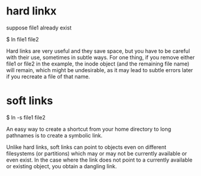 # hard linkx

suppose file1 already exist

$ ln file1 file2

Hard links are very useful and they save space, but you have to be careful with their use, sometimes in subtle ways. For one thing, if you remove either file1 or file2 in the example, the inode object (and the remaining file name) will remain, which might be undesirable, as it may lead to subtle errors later if you recreate a file of that name.

# soft links

$ ln -s file1 file2

An easy way to create a shortcut from your home directory to long pathnames is to create a symbolic link.

Unlike hard links, soft links can point to objects even on different filesystems (or partitions) which may or may not be currently available or even exist. In the case where the link does not point to a currently available or existing object, you obtain a dangling link. 
